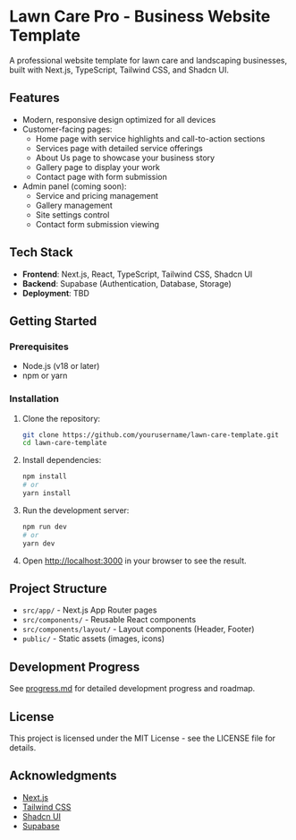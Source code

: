 # Lawn Care Pro - Business Website Template

A professional website template for lawn care and landscaping businesses, built with Next.js, TypeScript, Tailwind CSS, and Shadcn UI.

## Features

- Modern, responsive design optimized for all devices
- Customer-facing pages:
  - Home page with service highlights and call-to-action sections
  - Services page with detailed service offerings
  - About Us page to showcase your business story
  - Gallery page to display your work
  - Contact page with form submission
- Admin panel (coming soon):
  - Service and pricing management
  - Gallery management
  - Site settings control
  - Contact form submission viewing

## Tech Stack

- **Frontend**: Next.js, React, TypeScript, Tailwind CSS, Shadcn UI
- **Backend**: Supabase (Authentication, Database, Storage)
- **Deployment**: TBD

## Getting Started

### Prerequisites

- Node.js (v18 or later)
- npm or yarn

### Installation

1. Clone the repository:
   ```bash
   git clone https://github.com/yourusername/lawn-care-template.git
   cd lawn-care-template
   ```

2. Install dependencies:
   ```bash
   npm install
   # or
   yarn install
   ```

3. Run the development server:
   ```bash
   npm run dev
   # or
   yarn dev
   ```

4. Open [http://localhost:3000](http://localhost:3000) in your browser to see the result.

## Project Structure

- `src/app/` - Next.js App Router pages
- `src/components/` - Reusable React components
- `src/components/layout/` - Layout components (Header, Footer)
- `public/` - Static assets (images, icons)

## Development Progress

See [progress.md](./progress.md) for detailed development progress and roadmap.

## License

This project is licensed under the MIT License - see the LICENSE file for details.

## Acknowledgments

- [Next.js](https://nextjs.org/)
- [Tailwind CSS](https://tailwindcss.com/)
- [Shadcn UI](https://ui.shadcn.com/)
- [Supabase](https://supabase.io/)
